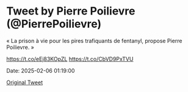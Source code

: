 # Tweet by Pierre Poilievre (@PierrePoilievre)

« La prison à vie pour les pires trafiquants de fentanyl, propose Pierre Poilievre. »

https://t.co/eEj83KOpZL https://t.co/CbVD9PxTVU

Date: 2025-02-06 01:19:00

[Original Tweet](https://x.com/PierrePoilievre/status/1887309988198060236)
